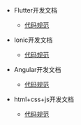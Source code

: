 - Flutter开发文档

  - [代码规范](/zh-cn/flutter/fcode.md)

- Ionic开发文档

  - [代码规范](/zh-cn/ionic/icode.md)

- Angular开发文档

  - [代码规范](/zh-cn/angular/acode.md)

- html+css+js开发文档

  - [代码规范](/zh-cn/hcj/hcode.md)